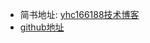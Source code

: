 
- 简书地址: [yhc166188技术博客](https://www.jianshu.com/u/7048b08aa4df)
- [github地址](https://github.com/yhc166188)

